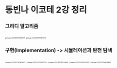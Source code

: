 # 동빈나 이코테 2강 정리



### 그리디 알고리즘

<img src="C:\Users\user\AppData\Roaming\Typora\typora-user-images\image-20201207091316677.png" alt="image-20201207091316677" style="zoom:33%;" />



<img src="C:\Users\user\AppData\Roaming\Typora\typora-user-images\image-20201207091619218.png" alt="image-20201207091619218" style="zoom:33%;" />





### 구현(Implementation) -> 시뮬레이션과 완전 탐색



<img src="C:\Users\user\AppData\Roaming\Typora\typora-user-images\image-20201207163439379.png" alt="image-20201207163439379" style="zoom:33%;" />



<img src="C:\Users\user\AppData\Roaming\Typora\typora-user-images\image-20201207163527063.png" alt="image-20201207163527063" style="zoom:33%;" />



<img src="C:\Users\user\AppData\Roaming\Typora\typora-user-images\image-20201207163724664.png" alt="image-20201207163724664" style="zoom:33%;" />

<img src="C:\Users\user\AppData\Roaming\Typora\typora-user-images\image-20201207164001362.png" alt="image-20201207164001362" style="zoom:33%;" />

<img src="C:\Users\user\AppData\Roaming\Typora\typora-user-images\image-20201207184838638.png" alt="image-20201207184838638" style="zoom:33%;" />